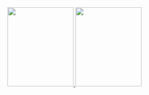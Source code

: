 
<div style="display: inline_block">
<a href="https://github.com/lucascriado">
  <img height="180em" width="150em" src="https://github-readme-stats.vercel.app/api?username=lucascriado&show_icons=true&theme=dracula&include_all_commits=true&count_private=true"/>
  <img height="180em" width="150em" src="https://github-readme-stats.vercel.app/api/top-langs/?username=lucascriado&layout=compact&langs_count=7&theme=dracula"/>
</div>
